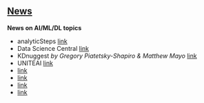 ## [News]()
**News on AI/ML/DL topics**

- analyticSteps [link](https://www.analyticssteps.com/news)
- Data Science Central [link](https://www.datasciencecentral.com/)
- KDnuggest *by  Gregory Piatetsky-Shapiro & Matthew Mayo* [link](https://www.kdnuggets.com/)
- UNITEAI [link](https://www.unite.ai/)
- [link]()
- [link]()
- [link]()
- [link]() 
